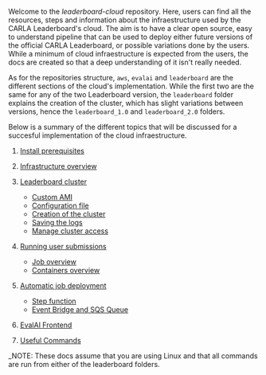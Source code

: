 Welcome to the *leaderboard-cloud* repository. Here, users can find all the resources, steps and information about the infraestructure used by the CARLA Leaderboard's cloud. The aim is to have a clear open source, easy to understand pipeline that can be used to deploy either future versions of the official CARLA Leaderboard, or possible variations done by the users. While a minimum of cloud infraestructure is expected from the users, the docs are created so that a deep understanding of it isn't really needed.

As for the repositories structure, `aws`, `evalai` and `leaderboard` are the different sections of the cloud's implementation. While the first two are the same for any of the two Leaderboard version, the `leaderboard` folder explains the creation of the cluster, which has slight variations between versions, hence the `leaderboard_1.0` and `leaderboard_2.0` folders.

Below is a summary of the different topics that will be discussed for a succesful implementation of the cloud infraestructure.

1. [Install prerequisites](/docs/1_prerequisites.md)
1. [Infrastructure overview](/docs/2_overview.md)
1. [Leaderboard cluster](/docs/3_leaderboard_cluster.md)
    - [Custom AMI](/docs/3_1_creation_of_the_ami.md)
    - [Configuration file](/docs/3_2_cluster_configuration.md)
    - [Creation of the cluster](/docs/3_3_cluster_creation.md)
    - [Saving the logs](/docs/3_4_logging_to_cloudwatch.md)
    - [Manage cluster access](/docs/3_5_cluster_access.md)
1. [Running user submissions](/docs/4_running_user_submissions.md)
    - [Job overview](/docs/4_1_job_overview.md)
    - [Containers overview](/docs/4_2_containers_overview.md)

1. [Automatic job deployment](docs/5_step_functions.md)
    - [Step function](/docs/5_step_functions.md)
    - [Event Bridge and SQS Queue](docs/5_step_functions.md)
1. [EvalAI Frontend](docs/6_frontend.md)
1. [Useful Commands](docs/x_useful_commands.md)

_NOTE: These docs assume that you are using Linux and that all commands are run from either of the leaderboard folders.

<!--
- 0) Prerequisites
- 1) Diagram
- 2) Cluster creation
  · Base AMI
  · Design of the cluster configuration file 
    - Node groups
    - Cluster permissions
  · Cluster creation and addition of logging mechanisms
  · Granting other users access
- 3) CARLA Job
  · Paralellization of the routes
  · Explanation of the `run_X.sh` files
  · Detection of crashes and automatic resume
- 4) Automatic submissions
  · SQS Queue
  · EventBridge
  · Step Function
  · Frontend
- 5) Deployment
  · Package creation
  · Docker creation
-->